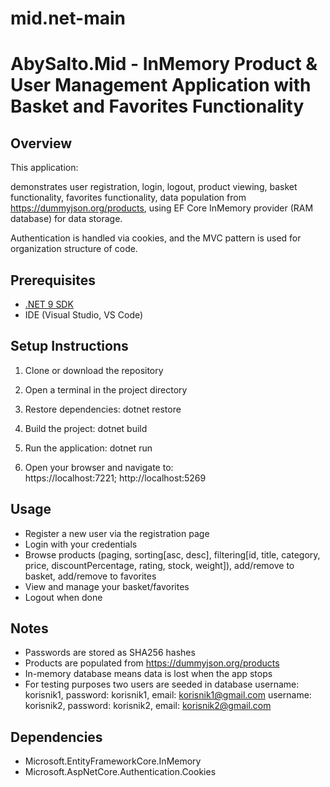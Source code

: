 # mid.net-main
 
# AbySalto.Mid - InMemory Product & User Management Application with Basket and Favorites Functionality

## Overview
This application:

demonstrates 
	user 
		registration, 
		login, 
		logout,
	product 
		viewing, 
		basket functionality, 
		favorites functionality,
		data population from https://dummyjson.org/products, 
using 
	EF Core InMemory provider (RAM database) for data storage.

Authentication is handled via cookies, and the MVC pattern is used for organization structure of code.

## Prerequisites
- [.NET 9 SDK](https://dotnet.microsoft.com/download/dotnet/9.0)
- IDE (Visual Studio, VS Code)

## Setup Instructions

1. Clone or download the repository
2. Open a terminal in the project directory
3. Restore dependencies:
	dotnet restore
4. Build the project:
	dotnet build
5. Run the application:
	dotnet run

6. Open your browser and navigate to:	
	https://localhost:7221; http://localhost:5269


## Usage
- Register a new user via the registration page
- Login with your credentials
- Browse products (paging, sorting[asc, desc], filtering[id, title, category, price, discountPercentage, rating, stock, weight]), add/remove to basket, add/remove to favorites
- View and manage your basket/favorites
- Logout when done

## Notes
- Passwords are stored as SHA256 hashes
- Products are populated from https://dummyjson.org/products 
- In-memory database means data is lost when the app stops
- For testing purposes two users are seeded in database 
		username: korisnik1, password: korisnik1, email: korisnik1@gmail.com
		username: korisnik2, password: korisnik2, email: korisnik2@gmail.com

## Dependencies
- Microsoft.EntityFrameworkCore.InMemory
- Microsoft.AspNetCore.Authentication.Cookies
